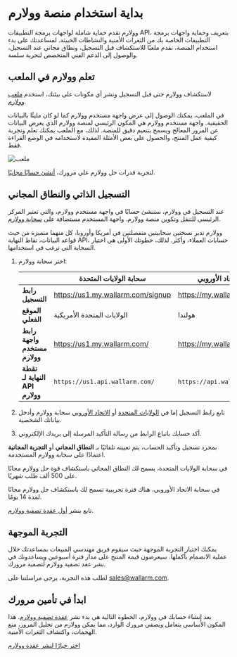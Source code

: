 # بداية استخدام منصة وولارم

وولارم تقدم حماية شاملة لواجهات برمجة التطبيقات API، بتعريف وحماية واجهات برمجة التطبيقات الخاصة بك من الثغرات الأمنية والنشاطات الخبيثة. لمساعدتك على بدء استخدام المنصة، نقدم ملعبًا للاستكشاف قبل التسجيل، ونطاق مجاني عند التسجيل، والوصول إلى الدعم الفني المتخصص لتجربة سلسة.

## تعلم وولارم في الملعب

لاستكشاف وولارم حتى قبل التسجيل ونشر أي مكونات على بيئتك، استخدم [ملعب وولارم](https://my.us1.wallarm.com/playground).

في الملعب، يمكنك الوصول إلى عرض واجهة مستخدم وولارم كما لو كان مليئًا بالبيانات الحقيقية. واجهة مستخدم وولارم هي المكون الرئيسي لمنصة وولارم الذي يعرض البيانات عن المرور المعالج ويسمح بتنعيم دقيق للمنصة. لذلك، مع الملعب يمكنك تعلم وتجربة كيفية عمل المنتج، والحصول على بعض الأمثلة المفيدة لاستخدامه في الوضع القراءة فقط.

![ملعب](../images/playground.png)

لتجربة قدرات حل وولارم على مرورك، [أنشئ حسابًا مجانيًا](#self-signup-and-free-tier).

## التسجيل الذاتي والنطاق المجاني

عند التسجيل في وولارم، ستنشئ حسابًا في واجهة مستخدم وولارم، والتي تعتبر المركز الرئيسي للتنقل وتكوين منصة وولارم. واجهة المستخدم مستضافة على [سحابة وولارم](../about-wallarm/overview.md#cloud).

وولارم تدير نسختين سحابيتين منفصلتين في أمريكا وأوروبا، كل منهما متميزة من حيث قواعد البيانات، نقاط النهاية API، حسابات العملاء، وأكثر. لذلك، خطوتك الأولى هي اختيار السحابة التي ترغب في استخدامها.

1. اختر سحابة وولارم:

    || سحابة الولايات المتحدة | سحابة الاتحاد الأوروبي |
    | -- | -------- | -------- |
    | **رابط التسجيل** | https://us1.my.wallarm.com/signup | https://my.wallarm.com/signup |
    | **الموقع الفعلي** | الولايات المتحدة الأمريكية | هولندا |
    | **رابط واجهة مستخدم وولارم** | https://us1.my.wallarm.com/ | https://my.wallarm.com/ |
    | **نقطة النهاية لـ API وولارم** | `https://us1.api.wallarm.com/` | `https://api.wallarm.com/` |
1. تابع رابط التسجيل إما في [الولايات المتحدة](https://us1.my.wallarm.com/signup) أو [الاتحاد الأوروبي](https://my.wallarm.com/signup) سحابة وولارم وأدخل بياناتك الشخصية.
1. أكد حسابك باتباع الرابط من رسالة التأكيد المرسلة إلى بريدك الإلكتروني.

بمجرد تسجيل وتأكيد الحساب، يتم تعيينه تلقائيًا بـ **النطاق المجاني** أو **التجربة المجانية** اعتمادًا على سحابة وولارم المستخدمة.

في سحابة الولايات المتحدة، يسمح لك النطاق المجاني باستكشاف قوة حل وولارم مجانًا على 500 ألف طلب شهريًا.

في سحابة الاتحاد الأوروبي، هناك فترة تجريبية تسمح لك باستكشاف حل وولارم مجانًا لمدة 14 يومًا.

تابع بنشر [أول عقدة تصفية وولارم](#start-securing-your-traffic).

## التجربة الموجهة

يمكنك اختيار التجربة الموجهة حيث سيقوم فريق مهندسي المبيعات بمساعدتك خلال عملية الانضمام بأكملها. سيعرضون قيمة المنتج على مدار فترة أسبوعين ويساعدونك في نشر عقد تصفية وولارم لتصفية مرورك.

لطلب هذه التجربة، يرجى مراسلتنا على [sales@wallarm.com](mailto:sales@wallarm.com?subject=Request%20for%20a%20Guided%20Wallarm%20Trial&body=Hello%20Wallarm%20Sales%20Engineer%20Team%2C%0A%0AI'm%20writing%20to%20request%20a%20guided%20Wallarm%20trial.%20I%20would%20be%20happy%20to%20schedule%20a%20call%20with%20you%20to%20discuss%20my%20requirements%20in%20detail.%0A%0AThank%20you%20for%20your%20time%20and%20assistance.).

## ابدأ في تأمين مرورك

بعد إنشاء حسابك في وولارم، الخطوة التالية هي بدء نشر [عقدة تصفية وولارم](../about-wallarm/overview.md#filtering-node). هذا المكون الأساسي يتعامل ويصفي مرورك الوارد، مما يمكن وولارم من تحليل المرور، منع الهجمات، واكتشاف الثغرات الأمنية.

[اختر خيارًا لنشر عقدة وولارم](../installation/supported-deployment-options.md)